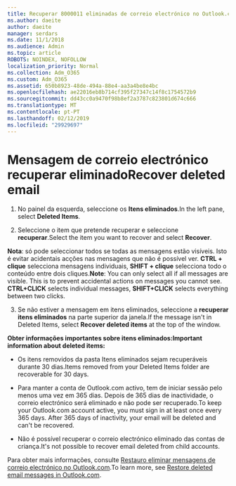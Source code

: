 ```yaml
---
title: Recuperar 8000011 eliminadas de correio electrónico no Outlook.com
ms.author: daeite
author: daeite
manager: serdars
ms.date: 11/1/2018
ms.audience: Admin
ms.topic: article
ROBOTS: NOINDEX, NOFOLLOW
localization_priority: Normal
ms.collection: Adm_O365
ms.custom: Adm_O365
ms.assetid: 650b8923-48de-494a-88e4-aa3a4be8e4bc
ms.openlocfilehash: ae22016eb8b714cf395f27347c14f8c1754572b9
ms.sourcegitcommit: dd43cc0a9470f98b8ef2a3787c823801d674c666
ms.translationtype: MT
ms.contentlocale: pt-PT
ms.lasthandoff: 02/12/2019
ms.locfileid: "29929697"
---
```

# <a name="recover-deleted-email"></a><span data-ttu-id="72d90-102">Mensagem de correio electrónico recuperar eliminado</span><span class="sxs-lookup"><span data-stu-id="72d90-102">Recover deleted email</span></span>

1. <span data-ttu-id="72d90-103">No painel da esquerda, seleccione os **Itens eliminados**.</span><span class="sxs-lookup"><span data-stu-id="72d90-103">In the left pane, select **Deleted Items**.</span></span> 
    
2. <span data-ttu-id="72d90-104">Seleccione o item que pretende recuperar e seleccione **recuperar**.</span><span class="sxs-lookup"><span data-stu-id="72d90-104">Select the item you want to recover and select **Recover**.</span></span> 
  
 <span data-ttu-id="72d90-p101">**Nota**: só pode seleccionar todos se todas as mensagens estão visíveis. Isto é evitar acidentais acções nas mensagens que não é possível ver. **CTRL + clique** selecciona mensagens individuais, **SHIFT + clique** selecciona todo o conteúdo entre dois cliques.</span><span class="sxs-lookup"><span data-stu-id="72d90-p101">**Note**: You can only select all if all messages are visible. This is to prevent accidental actions on messages you cannot see. **CTRL+CLICK** selects individual messages, **SHIFT+CLICK** selects everything between two clicks.</span></span> 
    
3. <span data-ttu-id="72d90-108">Se não estiver a mensagem em itens eliminados, seleccione a **recuperar itens eliminados** na parte superior da janela.</span><span class="sxs-lookup"><span data-stu-id="72d90-108">If the message isn't in Deleted Items, select **Recover deleted items** at the top of the window.</span></span> 
    
 <span data-ttu-id="72d90-109">**Obter informações importantes sobre itens eliminados:**</span><span class="sxs-lookup"><span data-stu-id="72d90-109">**Important information about deleted items:**</span></span>
  
- <span data-ttu-id="72d90-110">Os itens removidos da pasta Itens eliminados sejam recuperáveis durante 30 dias.</span><span class="sxs-lookup"><span data-stu-id="72d90-110">Items removed from your Deleted Items folder are recoverable for 30 days.</span></span>
    
- <span data-ttu-id="72d90-p102">Para manter a conta de Outlook.com activo, tem de iniciar sessão pelo menos uma vez em 365 dias. Depois de 365 dias de inactividade, o correio electrónico será eliminado e não pode ser recuperado.</span><span class="sxs-lookup"><span data-stu-id="72d90-p102">To keep your Outlook.com account active, you must sign in at least once every 365 days. After 365 days of inactivity, your email will be deleted and can't be recovered.</span></span>
    
- <span data-ttu-id="72d90-113">Não é possível recuperar o correio electrónico eliminado das contas de criança.</span><span class="sxs-lookup"><span data-stu-id="72d90-113">It's not possible to recover email deleted from child accounts.</span></span>
    
<span data-ttu-id="72d90-114">Para obter mais informações, consulte [Restauro eliminar mensagens de correio electrónico no Outlook.com](https://go.microsoft.com/fwlink/p/?linkid=873117).</span><span class="sxs-lookup"><span data-stu-id="72d90-114">To learn more, see [Restore deleted email messages in Outlook.com](https://go.microsoft.com/fwlink/p/?linkid=873117).</span></span>
  

